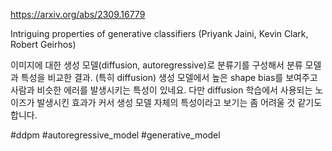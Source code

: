https://arxiv.org/abs/2309.16779

Intriguing properties of generative classifiers (Priyank Jaini, Kevin Clark, Robert Geirhos)

이미지에 대한 생성 모델(diffusion, autoregressive)로 분류기를 구성해서 분류 모델과 특성을 비교한 결과. (특히 diffusion) 생성 모델에서 높은 shape bias를 보여주고 사람과 비슷한 에러를 발생시키는 특성이 있네요. 다만 diffusion 학습에서 사용되는 노이즈가 발생시킨 효과가 커서 생성 모델 자체의 특성이라고 보기는 좀 어려울 것 같기도 합니다.

#ddpm #autoregressive_model #generative_model 